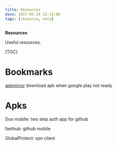```yaml
---
title: Resources
date: 2017-05-24 22:14:00
tags: [resource, note]
---
```


**Resources**

Useful resources.

<!--more-->

[TOC]

# Bookmarks

[apkmirror](https://www.apkmirror.com) download apk when google play not ready



# Apks

Duo mobile: two step auth app for github

fasthub: github mobile

GlobalProtect: vpn client








